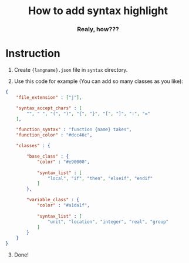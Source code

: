<h1 align="center">How to add syntax highlight</h1>
<h3 align="center">Realy, how???</h3>

# Instruction

1. Create `{langname}.json` file in `syntax` directory.

2. Use this code for example (You can add so many classes as you like):

```json
{
    "file_extension" : ["j"],

    "syntax_accept_chars" : [
        "", " ", "(", ")", "{", "}", "[", "]", ":", "="
    ],

    "function_syntax" : "function {name} takes",
    "function_color" : "#dcc46c",

    "classes" : {

        "base_class" : {
            "color" : "#e90000",
            
            "syntax_list" : [
                "local", "if", "then", "elseif", "endif"
            ]
        },

        "variable_class" : {
            "color" : "#a1da1f",
            
            "syntax_list" : [
                "unit", "location", "integer", "real", "group"
            ]
        }
    }
}
```
3. Done!

